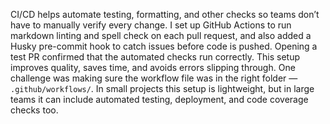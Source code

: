 CI/CD helps automate testing, formatting, and other checks so teams don’t have to manually verify every change. I set up GitHub Actions to run markdown linting and spell check on each pull request, and also added a Husky pre-commit hook to catch issues before code is pushed. Opening a test PR confirmed that the automated checks run correctly. This setup improves quality, saves time, and avoids errors slipping through. One challenge was making sure the workflow file was in the right folder — `.github/workflows/`. In small projects this setup is lightweight, but in large teams it can include automated testing, deployment, and code coverage checks too.